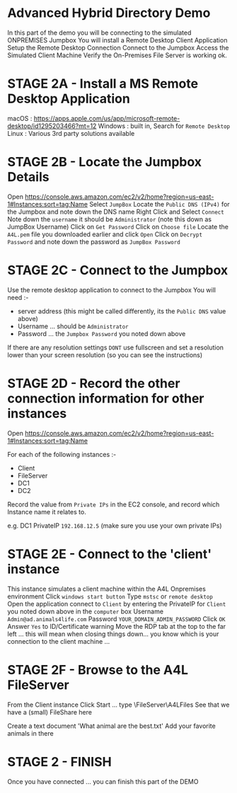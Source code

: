 # Advanced Hybrid Directory Demo

In this part of the demo you will be connecting to the simulated ONPREMISES Jumpbox
You will install a Remote Desktop Client Application
Setup the Remote Desktop Connection
Connect to the Jumpbox
Access the Simulated Client Machine
Verify the On-Premises File Server is working ok.


# STAGE 2A - Install a MS Remote Desktop Application

macOS : https://apps.apple.com/us/app/microsoft-remote-desktop/id1295203466?mt=12
Windows : built in, Search for `Remote Desktop`
Linux : Various 3rd party solutions available 

# STAGE 2B - Locate the Jumpbox Details

Open https://console.aws.amazon.com/ec2/v2/home?region=us-east-1#Instances:sort=tag:Name
Select `JumpBox`
Locate the `Public DNS (IPv4)` for the Jumpbox and note down the DNS name
Right Click and Select `Connect`
Note down the `username` it should be `Administrator` (note this down as JumpBox Username)
Click on `Get Password`
Click on `Choose file`
Locate the `A4L.pem` file you downloaded earlier and click `Open`
Click on `Decrypt Password` and note down the password as `JumpBox Password`

# STAGE 2C - Connect to the Jumpbox

Use the remote desktop application to connect to the Jumpbox
You will need :-
- server address (this might be called differently, its the `Public DNS` value above)
- Username ... should be `Administrator`
- Password ... the `Jumpbox Password` you noted down above

If there are any resolution settings `DONT` use fullscreen and set a resolution lower than your screen resolution (so you can see the instructions)

# STAGE 2D - Record the other connection information for other instances

Open https://console.aws.amazon.com/ec2/v2/home?region=us-east-1#Instances:sort=tag:Name

For each of the following instances :-

- Client
- FileServer
- DC1
- DC2

Record the value from `Private IPs` in the EC2 console, and record which Instance name it relates to.

e.g. DC1 PrivateIP `192.168.12.5` (make sure you use your own private IPs)

# STAGE 2E - Connect to the 'client' instance
This instance simulates a client machine within the A4L Onpremises environment
Click `windows start button`
Type `mstsc` or `remote desktop`
Open the application
connect to `Client` by entering the PrivateIP for `Client` you noted down above in the `computer` box
Username `Admin@ad.animals4life.com`
Password `YOUR_DOMAIN_ADMIN_PASSWORD`
Click `OK`
Answer `Yes` to ID/Certificate warning
Move the RDP tab at the top to the far left ... this will mean when closing things down... you know which is your connection to the client machine ... 

# STAGE 2F - Browse to the A4L FileServer

From the Client instance
Click Start ... type \\FileServer\A4LFiles
See that we have a (small) FileShare here

Create a text document
'What animal are the best.txt'
Add your favorite animals in there

# STAGE 2 - FINISH
Once you have connected ... you can finish this part of the DEMO

